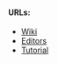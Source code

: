 #### URLs:
- [Wiki](https://wiki.facepunch.com/gmod)
- [Editors](https://wiki.facepunch.com/gmod/Lua_Editors)
- [Tutorial](https://wiki.facepunch.com/gmod/Beginner_Tutorial_Intro)
